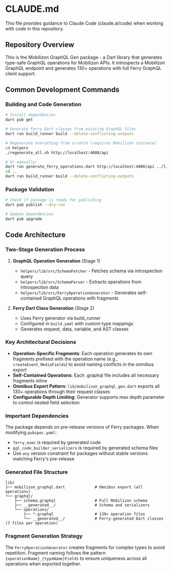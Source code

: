 # CLAUDE.md

This file provides guidance to Claude Code (claude.ai/code) when working with code in this repository.

## Repository Overview

This is the Mobilizon GraphQL Gen package - a Dart library that generates type-safe GraphQL operations for Mobilizon APIs. It introspects a Mobilizon GraphQL endpoint and generates 130+ operations with full Ferry GraphQL client support.

## Common Development Commands

### Building and Code Generation

```bash
# Install dependencies
dart pub get

# Generate Ferry Dart classes from existing GraphQL files
dart run build_runner build --delete-conflicting-outputs

# Regenerate everything from scratch (requires Mobilizon instance)
cd helpers
./regenerate_all.sh http://localhost:4000/api

# Or manually:
dart run generate_ferry_operations.dart http://localhost:4000/api ../lib/graphql
cd ..
dart run build_runner build --delete-conflicting-outputs
```

### Package Validation

```bash
# Check if package is ready for publishing
dart pub publish --dry-run

# Update dependencies
dart pub upgrade
```

## Code Architecture

### Two-Stage Generation Process

1. **GraphQL Operation Generation** (Stage 1)
   - `helpers/lib/src/SchemaFetcher` - Fetches schema via introspection query
   - `helpers/lib/src/SchemaParser` - Extracts operations from introspection data
   - `helpers/lib/src/FerryOperationGenerator` - Generates self-contained GraphQL operations with fragments

2. **Ferry Dart Class Generation** (Stage 2)
   - Uses Ferry generator via build_runner
   - Configured in `build.yaml` with custom type mappings
   - Generates request, data, variable, and AST classes

### Key Architectural Decisions

- **Operation-Specific Fragments**: Each operation generates its own fragments prefixed with the operation name (e.g., `createEvent_MediaFields`) to avoid naming conflicts in the omnibus export
- **Self-Contained Operations**: Each .graphql file includes all necessary fragments inline
- **Omnibus Export Pattern**: `lib/mobilizon_graphql_gen.dart` exports all 130+ operations through their request classes
- **Configurable Depth Limiting**: Generator supports max depth parameter to control nested field selection

### Important Dependencies

The package depends on pre-release versions of Ferry packages. When modifying `pubspec.yaml`:
- `ferry_exec` is required by generated code
- `gql_code_builder_serializers` is required by generated schema files
- Use `any` version constraint for packages without stable versions matching Ferry's pre-release

### Generated File Structure

```
lib/
├── mobilizon_graphql.dart             # Omnibus export (all operations)
└── graphql/
    ├── schema.graphql                 # Full Mobilizon schema
    ├── __generated__/                 # Schema and serializers
    └── operations/
        ├── *.graphql                  # 130+ operation files
        └── __generated__/             # Ferry-generated Dart classes (7 files per operation)
```

### Fragment Generation Strategy

The `FerryOperationGenerator` creates fragments for complex types to avoid repetition. Fragment naming follows the pattern `{operationName}_{typeName}Fields` to ensure uniqueness across all operations when exported together.